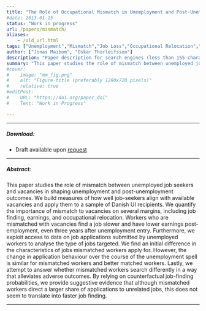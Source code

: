 ```yaml
---
title: "The Role of Occupational Mismatch in Unemployment and Post-Unemployment Outcomes" 
#date: 2013-01-15
status: "Work in progress"
url: /papers/mismatch/
aliases: 
    - /old_url.html
tags: ["Unemployment","Mismatch","Job Loss","Occupational Relocation","Job Search"]
author: ["Jonas Maibom", "Oskar Thorleifsson"]
description: "Paper description for search engines (less than 155 characters)" 
summary: "This paper studies the role of mismatch between unemployed job seekers and vacancies in shaping unemployment and post-unemployment outcomes. Furthermore, we exploit access to data on job applications submitted by unemployed workers to analyse the type of jobs targeted and investigate the potential mitigation role of job search strageties."
#cover:
#    image: "mm_fig.png"
#    alt: "Figure title (preferably 1280x720 pixels)"
#    relative: true
#editPost:
#    URL: "https://doi.org/paper_doi"
#    Text: "Work in Progress"

---
```


---

##### Download:

- Draft available upon [request](mailto:oskarth@econ.au.dk)


---

##### Abstract:

This paper studies the role of mismatch between unemployed job seekers and vacancies in shaping unemployment and post-unemployment outcomes. We build measures of how well job-seekers align with available vacancies and apply them to a sample of Danish UI recipients. We quantify the importance of mismatch to vacancies on several margins, including job finding, earnings, and occupational relocation. Workers who are mismatched with vacancies find a job slower and have lower earnings post-employment, even three years after unemployment entry. Furthermore, we exploit access to data on job applications submitted by unemployed workers to analyse the type of jobs targeted. We find an initial difference in the characteristics of jobs mismatched workers apply for. However, the change in application behaviour over the course of the unemployment spell is similar for mismatched workers and better matched workers. Lastly, we attempt to answer whether mismatched workers search differently in a way that alleviates adverse outcomes. By relying on counterfactual job-finding probabilities, we provide suggestive evidence that although mismatched workers direct a larger share of applications to unrelated jobs, this does not seem to translate into faster job finding.

---


